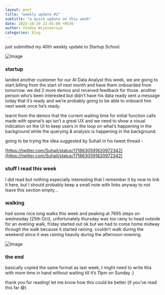 ```yaml
---
layout: post
title: "weekly update #2"
subtitle: "a quick update on this week"
date: 2023-10-29 23:45:00 +0530
author: Vindiw Wijesooriya
categories: blog
---
```


just submitted my 40th weekly update to Startup School.

![Image](https://substackcdn.com/image/fetch/f_auto,q_auto:good,fl_progressive:steep/https%3A%2F%2Fsubstack-post-media.s3.amazonaws.com%2Fpublic%2Fimages%2Fdfd02b3a-b6d2-4677-b3dd-b70cde775756.heic)

### startup

landed another customer for our AI Data Analyst this week, we are going to start billing from the start of next month and have them onboarded from tomorrow. we did 2 more demos and received feedback for those. another person who’s been interested but didn’t have his data ready sent a message today that it’s ready and we’re probably going to be able to onboard him next week once he’s ready.

learnt from the demos that the current waiting time for initial function calls made with openai’s api isn’t a great UX and we need to show a visual indication on the UI to keep users in the loop on what’s happening in the background while the querying & analysis is happening in the background.

going to be trying the idea suggested by Suhail in his tweet thread -

[https://twitter.com/Suhail/status/1718630591820972342](https://twitter.com/Suhail/status/1718630591820972342)

### stuff I read this week

I did read but nothing especially interesting that I remember it by now to link it here, but I should probably keep a small note with links anyway to not leave this section empty…

### walking

had some nice long walks this week and peaking at 7695 steps on wednesday (25th Oct), unfortunately thursday was too rainy to head outside for an evening walk, friday started out ok but we had to come home midway through the walk because it started raining. couldn’t walk during the weekend since it was raining heavily during the afternoon-evening.

![Image](https://substackcdn.com/image/fetch/f_auto,q_auto:good,fl_progressive:steep/https%3A%2F%2Fsubstack-post-media.s3.amazonaws.com%2Fpublic%2Fimages%2F2e95b288-5dc5-4c63-9027-2c6454ed2351.heic)

### the end

basically copied the same format as last week, I might need to write this with more time in hand without waiting till it’s 11pm on Sunday :)

thank you for reading! let me know how this could be better (if you’ve read this far 😅)
